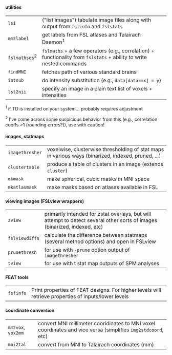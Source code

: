 #### utilities
| | |
| :--- | :--- |
| `lsi` | ("list images") tabulate image files along with output from `fslinfo` and `fslstats` |
| `mm2label` | get labels from FSL atlases and Talairach Daemon<sup>1</sup> |
| `fslmathses`<sup>2</sup> | `fslmaths` + a few operators (e.g., correlation) + functionality from `fslstats` + ability to write nested commands |
| `findMNI` | fetches path of various standard brains |
| `intsub` | do intensity substitution (e.g., `data[data==x] = y`)|
| `lst2nii` | specify an image in a plain text list of voxels + intensities |

<sup>1</sup> if TD is installed on your system... probably requires adjustment

<sup>2</sup> I've come across some suspicious behavior from this (e.g., correlation coeffs >1 (rounding errors?)), use with caution!

#### images, statmaps
|  | |
| :--- | :--- |
| `imagethresher` | voxelwise, clusterwise thresholding of stat maps in various ways (binarized, indexed, pruned, ...) |
| `clustertable` | produce a table of clusters in an image (extends `cluster`) |
| `mkmask` | make spherical, cubic masks in MNI space |
| `mkatlasmask` | make masks based on atlases available in FSL |

#### viewing images (FSLview wrappers)
| | |
| :--- | :--- |
| `zview` | primarily intended for zstat overlays, but will attempt to detect several other sorts of images (binarized, indexed, etc) |
| `fslviewdiffs` | calculate the difference between statmaps (several method options) and open in FSLview |
| `prunethresh` | for use with `-prune` option output of `imagethresher` |
| `tview` | for use with t stat map outputs of SPM analyses |

#### FEAT tools
| | |
| :--- | :--- |
| `fsfinfo` | Print properties of FEAT designs. For higher levels will retrieve properties of inputs/lower levels |

#### coordinate conversion
| | |
| :--- | :--- |
| `mm2vox`, `vox2mm` | convert MNI millimeter cooridinates to MNI voxel coordinates and vice versa (simplifies `img2stdcoord`, etc) |
| `mni2tal` | convert from MNI to Talairach coordinates (mm) |




